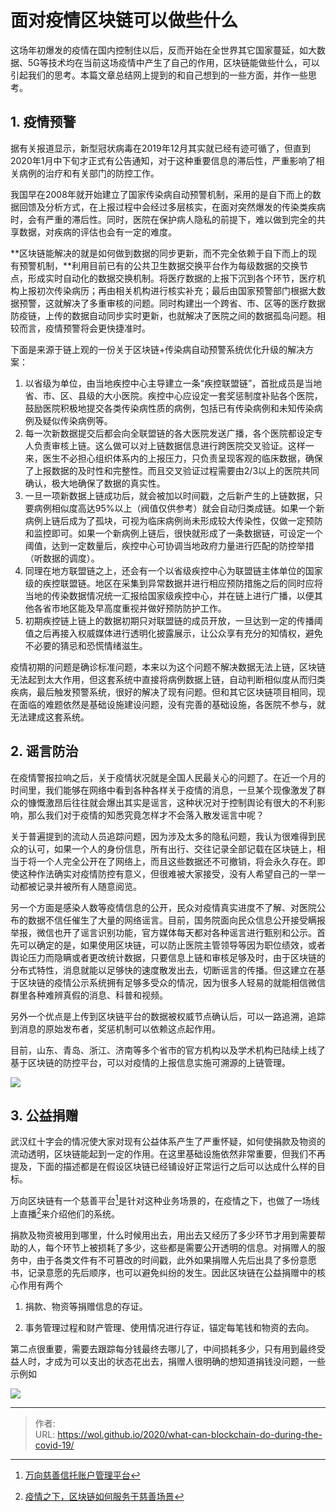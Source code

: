 # 面对疫情区块链可以做些什么


这场年初爆发的疫情在国内控制住以后，反而开始在全世界其它国家蔓延，如大数据、5G等技术均在当前这场疫情中产生了自己的作用，区块链能做些什么，可以引起我们的思考。本篇文章总结网上提到的和自己想到的一些方面，并作一些思考。

## 1. 疫情预警

据有关报道显示，新型冠状病毒在2019年12月其实就已经有迹可循了，但直到2020年1月中下旬才正式有公告通知，对于这种重要信息的滞后性，严重影响了相关病例的治疗和有关部门的防控工作。

我国早在2008年就开始建立了国家传染病自动预警机制，采用的是自下而上的数据回馈及分析方式，在上报过程中会经过多层核实，在面对突然爆发的传染类疾病时，会有严重的滞后性。同时，医院在保护病人隐私的前提下，难以做到完全的共享数据，对疾病的评估也会有一定的难度。

**区块链能解决的就是如何做到数据的同步更新，而不完全依赖于自下而上的现有预警机制，**利用目前已有的公共卫生数据交换平台作为每级数据的交换节点，形成实时自动化的数据交换机制。将医疗数据的上报下沉到各个环节，医疗机构上报初次传染病历；再由相关机构进行核实补充；最后由国家预警部门根据大数据预警，这就解决了多重审核的问题。同时构建出一个跨省、市、区等的医疗数据防疫链，上传的数据自动同步实时更新，也就解决了医院之间的数据孤岛问题。相较而言，疫情预警将会更快捷准时。

下面是来源于链上观的一份关于区块链+传染病自动预警系统优化升级的解决方案：

1. 以省级为单位，由当地疾控中心主导建立一条“疾控联盟链”，首批成员是当地省、市、区、县级的大小医院。疾控中心应设定一套奖惩制度补贴各个医院，鼓励医院积极地提交各类传染病性质的病例，包括已有传染病例和未知传染病例及疑似传染病例等。
2. 每一次新数据提交后都会向全联盟链的各大医院发送广播，各个医院都设定专人负责审核上链。这么做可以对上链数据信息进行跨医院交叉验证。这样一来，医生不必担心组织体系内的上报压力，只负责呈现客观的临床数据，确保了上报数据的及时性和完整性。而且交叉验证过程需要由2/3以上的医院共同确认，极大地确保了数据的真实性。
3. 一旦一项新数据上链成功后，就会被加以时间戳，之后新产生的上链数据，只要病例相似度高达95%以上（阀值仅供参考）就会自动归类成链。如果一个新病例上链后成为了孤块，可视为临床病例尚未形成较大传染性，仅做一定预防和监控即可。如果一个新病例上链后，很快就形成了一条数据链，可设定一个阈值，达到一定数量后，疾控中心可协调当地政府力量进行匹配的防控举措（听数据的调度）。
4. 同理在地方联盟链之上，还会有一个以省级疾控中心为联盟链主体单位的国家级的疾控联盟链。地区在采集到异常数据并进行相应预防措施之后的同时应将当地的传染数据情况统一汇报给国家级疾控中心，并在链上进行广播，以便其他各省市地区能及早高度重视并做好预防防护工作。
5. 初期疾控链上链上的数据初期只对联盟链的成员开放，一旦达到一定的传播阈值之后再接入权威媒体进行透明化披露展示，让公众享有充分的知情权，避免不必要的猜忌和恐慌情绪滋生。

疫情初期的问题是确诊标准问题，本来以为这个问题不解决数据无法上链，区块链无法起到太大作用，但这套系统中直接将病例数据上链，自动判断相似度从而归类疾病，最后触发预警系统，很好的解决了现有问题。但和其它区块链项目相同，现在面临的难题依然是基础设施建设问题，没有完善的基础设施，各医院不参与，就无法建成这套系统。

## 2. 谣言防治

在疫情警报拉响之后，关于疫情状况就是全国人民最关心的问题了。在近一个月的时间里，我们能够在网络中看到各种各样关于疫情的消息，一旦某个现像激发了群众的慷慨激昂后往往就会爆出其实是谣言，这种状况对于控制舆论有很大的不利影响，那么我们对于疫情的知悉究竟怎样才不会落入散发谣言中呢？

关于普遍提到的流动人员追踪问题，因为涉及太多的隐私问题，我认为很难得到民众的认可，如果一个人的身份信息，所有出行、交往记录全部记载在区块链上，相当于将一个人完全公开在了网络上，而且这些数据还不可撤销，将会永久存在。即使这种作法确实对疫情防控有意义，但很难被大家接受，没有人希望自己的一举一动都被记录并被所有人随意阅览。

另一个方面是感染人数等疫情信息的公开，民众对疫情真实进度不了解、对医院公布的数据不信任催生了大量的网络谣言。目前，国务院面向民众信息公开接受瞒报举报，微信也开了谣言识别功能，官方媒体每天都对各种谣言进行甄别和公示。首先可以确定的是，如果使用区块链，可以防止医院主管领导等因为职位绩效，或者舆论压力而隐瞒或者更改统计数据，只要信息上链和审核足够及时，由于区块链的分布式特性，消息就能以足够快的速度散发出去，切断谣言的传播。但这建立在基于区块链的疫情公示系统拥有足够多受众的情况，因为很多人轻易的就能相信微信群里各种难辨真假的消息、科普和视频。

另外一个优点是上传到区块链平台的数据被权威节点确认后，可以一路追溯，追踪到消息的原始发布者，奖惩机制可以依赖这点起作用。

目前，山东、青岛、浙江、济南等多个省市的官方机构以及学术机构已陆续上线了基于区块链的防控平台，可以对疫情的上报信息实施可溯源的上链管理。

![](https://pic1.zhimg.com/80/v2-5722800a929c820cb52b24961cef61d8_720w.jpg)

## 3. 公益捐赠

武汉红十字会的情况使大家对现有公益体系产生了严重怀疑，如何使捐款及物资的流动透明，区块链能起到一定的作用。在这里基础设施依然非常重要，但我们不再提及，下面的描述都是在假设区块链已经铺设好正常运行之后可以达成什么样的目标。

万向区块链有一个慈善平台[^1]是针对这种业务场景的，在疫情之下，也做了一场线上直播[^2]来介绍他们的系统。

[^1]:[万向慈善信托账户管理平台](https://mp.weixin.qq.com/s?__biz=MzI3MzYxNDg1Nw==&mid=2247486486&idx=1&sn=2514b0769ecc92f9129300809f6cd042&chksm=eb21dd70dc56546647a28e3e083a785ef4b629cc0fa6b59edc416b507bad55a9754aa0d5711c&scene=21#wechat_redirect)
[^2]:[疫情之下，区块链如何服务于慈善场景](https://mp.weixin.qq.com/s/RVmmg4iUni6BDNyMfXErgw)

捐款及物资被用到哪里，什么时候用出去，用出去又经历了多少环节才用到需要帮助的人，每个环节上被损耗了多少，这些都是需要公开透明的信息。对捐赠人的服务中，由于各类文件有不可篡改的时间戳，此外如果捐赠人先后出具了多份意愿书，记录意愿的先后顺序，也可以避免纠纷的发生。因此区块链在公益捐赠中的核心作用有两个

1. 捐款、物资等捐赠信息的存证。

2. 事务管理过程和财产管理、使用情况进行存证，锚定每笔钱和物资的去向。

第二点很重要，需要去跟踪每分钱最终去哪儿了，中间损耗多少，只有用到最终受益人时，才成为可以支出的状态花出去，捐赠人很明确的想知道捐钱没问题，一些示例如

![](https://pic1.zhimg.com/80/v2-97e3acc2a38606fe86b60d14441497d0_720w.jpg)


---

> 作者:   
> URL: https://wol.github.io/2020/what-can-blockchain-do-during-the-covid-19/  


